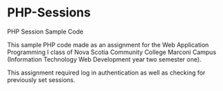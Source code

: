 # PHP-Sessions
PHP Session Sample Code

This sample PHP code made as an assignment for the Web Application Programming I class of Nova Scotia Community College Marconi Campus (Information Technology Web Development year two semester one).

This assignment required log in authentication as well as checking for previously set sessions. 
